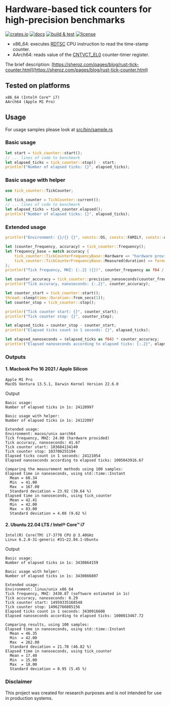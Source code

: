 # Hardware-based tick counters for high-precision benchmarks

[![crates.io](https://img.shields.io/crates/v/tick_counter)](https://crates.io/crates/tick_counter)
[![docs](https://img.shields.io/docsrs/tick_counter)](https://docs.rs/tick_counter/latest/tick_counter/)
[![build & test](https://github.com/sheroz/tick_counter/actions/workflows/ci.yml/badge.svg)](https://github.com/sheroz/tick_counter/actions/workflows/ci.yml)
[![license](https://img.shields.io/github/license/sheroz/tick_counter)](https://github.com/sheroz/tick_counter/blob/main/LICENSE.txt)

- x86_64: executes [RDTSC](https://www.intel.com/content/dam/www/public/us/en/documents/white-papers/ia-32-ia-64-benchmark-code-execution-paper.pdf) CPU instruction to read the time-stamp counter.
- AArch64: reads value of the [CNTVCT_EL0](https://developer.arm.com/documentation/ddi0595/2021-12/AArch64-Registers/CNTVCT-EL0--Counter-timer-Virtual-Count-register) counter-timer register.

The brief description: [https://sheroz.com/pages/blog/rust-tick-counter.html](https://sheroz.com/pages/blog/rust-tick-counter.html)

## Tested on platforms

```text
x86_64 (Intel® Core™ i7)
AArch64 (Apple M1 Pro)
```

## Usage

For usage samples please look at [src/bin/sample.rs](src/bin/sample.rs)

### Basic usage

```rust
let start = tick_counter::start();
// ... lines of code to benchmark
let elapsed_ticks = tick_counter::stop() - start;
println!("Number of elapsed ticks: {}", elapsed_ticks);
```

### Basic usage with helper

```rust
use tick_counter::TickCounter;
 
let tick_counter = TickCounter::current();
// ... lines of code to benchmark
let elapsed_ticks = tick_counter.elapsed();
println!("Number of elapsed ticks: {}", elapsed_ticks);
```

### Extended usage

```rust
println!("Environment: {}/{} {}", consts::OS, consts::FAMILY, consts::ARCH);

let (counter_frequency, accuracy) = tick_counter::frequency();
let frequency_base = match accuracy {
    tick_counter::TickCounterFrequencyBase::Hardware => "hardware provided".to_string(),
    tick_counter::TickCounterFrequencyBase::Measured(duration) => format!("software estimated in {:?}", duration)
};
println!("Tick frequency, MHZ: {:.2} ({})", counter_frequency as f64 / 1e6_f64, frequency_base);

let counter_accuracy = tick_counter::precision_nanoseconds(counter_frequency);
println!("Tick accuracy, nanoseconds: {:.2}", counter_accuracy);

let counter_start = tick_counter::start();
thread::sleep(time::Duration::from_secs(1));
let counter_stop = tick_counter::stop();

println!("Tick counter start: {}", counter_start);
println!("Tick counter stop: {}", counter_stop);

let elapsed_ticks = counter_stop - counter_start;
println!("Elapsed ticks count in 1 seconds: {}", elapsed_ticks);

let elapsed_nanoseconds = (elapsed_ticks as f64) * counter_accuracy;
println!("Elapsed nanoseconds according to elapsed ticks: {:.2}", elapsed_nanoseconds);
```

### Outputs

#### 1. Macbook Pro 16 2021 / Apple Silicon

```text
Apple M1 Pro
MacOS Ventura 13.5.1, Darwin Kernel Version 22.6.0
```

Output

```text
Basic usage:
Number of elapsed ticks in 1s: 24120997

Basic usage with helper:
Number of elapsed ticks in 1s: 24122097

Extended usage:
Environment: macos/unix aarch64
Tick frequency, MHZ: 24.00 (hardware provided)
Tick accuracy, nanoseconds: 41.67
Tick counter start: 103684134140
Tick counter stop: 103708255194
Elapsed ticks count in 1 seconds: 24121054
Elapsed nanoseconds according to elapsed ticks: 1005043916.67

Comparing the measurement methods using 100 samples:
Elapsed time in nanoseconds, using std::time::Instant
  Mean = 60.34
  Min  = 41.00
  Max  = 167.00
  Standard deviation = 23.92 (39.64 %)
Elapsed time in nanoseconds, using tick_counter
  Mean = 42.41
  Min  = 42.00
  Max  = 83.00
  Standard deviation = 4.08 (9.62 %)
```

#### 2. Ubuntu 22.04 LTS / Intel® Core™ i7

```text
Intel(R) Core(TM) i7-3770 CPU @ 3.40GHz
Linux 6.2.0-31-generic #31~22.04.1-Ubuntu
```

Output

```text
Basic usage:
Number of elapsed ticks in 1s: 3430864159

Basic usage with helper:
Number of elapsed ticks in 1s: 3430866807

Extended usage:
Environment: linux/unix x86_64
Tick frequency, MHZ: 3430.87 (software estimated in 1s)
Tick accuracy, nanoseconds: 0.29
Tick counter start: 14959335168548
Tick counter stop: 14962766085156
Elapsed ticks count in 1 seconds: 3430916608
Elapsed nanoseconds according to elapsed ticks: 1000013467.72

Comparing results, using 100 samples:
Elapsed time in nanoseconds, using std::time::Instant
  Mean = 46.35
  Min  = 42.00
  Max  = 262.00
  Standard deviation = 21.70 (46.82 %)
Elapsed time in nanoseconds, using tick_counter
  Mean = 17.40
  Min  = 15.00
  Max  = 18.00
  Standard deviation = 0.95 (5.45 %)
```

### Disclaimer

This project was created for research purposes and is not intended for use in production systems.
